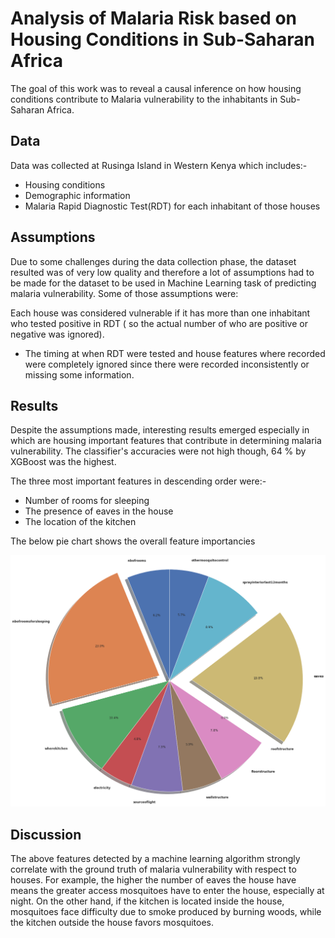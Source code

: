 # Analysis of Malaria Risk based on Housing Conditions in Sub-Saharan Africa

The goal of this work was to reveal a causal inference on how housing conditions contribute to Malaria vulnerability to the inhabitants in Sub-Saharan Africa.

## Data
Data was collected at Rusinga Island in Western Kenya which includes:-
 - Housing conditions
 - Demographic information
 - Malaria Rapid Diagnostic Test(RDT) for each inhabitant of those houses

## Assumptions

Due to some challenges during the data collection phase, the dataset resulted was of very low quality and therefore a lot of assumptions had to be made for the dataset to be used in Machine Learning task of predicting malaria vulnerability. Some of those assumptions were:

Each house was considered vulnerable if it has more than one inhabitant who tested positive in RDT ( so the actual number of who are positive or negative was ignored).
- The timing at when RDT were tested and house features where recorded were completely ignored since there were recorded inconsistently or missing some information.

## Results

Despite the assumptions made, interesting results emerged especially in which are housing important features that contribute in determining malaria vulnerability. The classifier's accuracies were not high though, 64 % by XGBoost was the highest.

The three most important features in descending order were:-

- Number of rooms for sleeping
- The presence of eaves in the house
- The location of the kitchen

The below pie chart shows the overall feature importancies

![alt text](https://github.com/AsheryMbilinyi/Analysis-of-Malaria-Risk-based-on-Housing-Conditions-in-Sub-Saharan-Africa/blob/master/features_importance.png)

## Discussion

The above features detected by a machine learning algorithm strongly correlate with the ground truth of malaria vulnerability with respect to houses. For example, the higher the number of eaves the house have means the greater access mosquitoes have to enter the house, especially at night. On the other hand, if the kitchen is located inside the house, mosquitoes face difficulty due to smoke produced by burning woods, while the kitchen outside the house favors mosquitoes.



